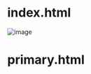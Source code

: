 # index.html
![image](https://github.com/user-attachments/assets/66c00ec8-26af-4473-a79b-14d03bd19136)

# primary.html
